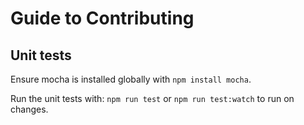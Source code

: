 # Guide to Contributing

## Unit tests

Ensure mocha is installed globally with `npm install mocha`.

Run the unit tests with:
`npm run test` or `npm run test:watch` to run on changes.
